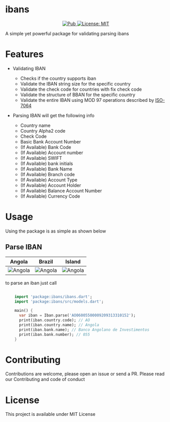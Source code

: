 # ibans

<p align="center">
  <a href="https://pub.dartlang.org/packages/ibans">
    <img src="https://img.shields.io/pub/v/ibans.svg" alt="Pub" />
  </a>
  <a href="https://opensource.org/licenses/MIT">
    <img src="https://img.shields.io/badge/License-MIT-blue.svg" alt="License: MIT" />
  </a>
</p>

A simple yet powerful package for validating parsing ibans

# Features

- Validating IBAN
    - Checks if the country supports iban
    - Validate the IBAN string size for the specific country
    - Validate the check code for countries with fix check code
    - Validate the structure of BBAN for the specific country
    - Validate the entire IBAN using MOD 97 operations described by [ISO-7064](https://en.wikipedia.org/wiki/ISO_7064)

- Parsing IBAN will get the following info
    - Country name
    - Country Alpha2 code
    - Check Code
    - Basic Bank Account Number
    - (If Available) Bank Code
    - (If Available) Account number
    - (If Available) SWIFT
    - (If Available) bank initials
    - (If Available) Bank Name
    - (If Available) Branch code
    - (If Available) Account Type
    - (If Available) Account Holder
    - (If Available) Balance Account Number
    - (If Available) Currency Code


# Usage

Using the package is as simple as shown below

## Parse IBAN

| Angola | Brazil | Island |
| --- | --- | --- |
| ![Angola](https://raw.github.com/chulwoo-park/timelines/main/screenshots/timeline_status.gif "Angola Iban") | ![Angola](https://raw.github.com/chulwoo-park/timelines/main/screenshots/timeline_status.gif "Angola Iban") | ![Angola](https://raw.github.com/chulwoo-park/timelines/main/screenshots/timeline_status.gif "Angola Iban") |

to parse an iban just call
```dart

    import 'package:ibans/ibans.dart';
    import 'package:ibans/src/models.dart';

    main() {
      var iban = Iban.parse('AO06005500009209313310152');
      print(iban.country.code); // AO
      print(iban.country.name); // Angola
      print(iban.bank.name); // Banco Angolano de Investimentos
      print(iban.bank.number); // 055
    }
```

# Contributing

Contributions are welcome, please open an issue or send a PR.
Please read our Contributing and code of conduct

# License

This project is available under MIT License